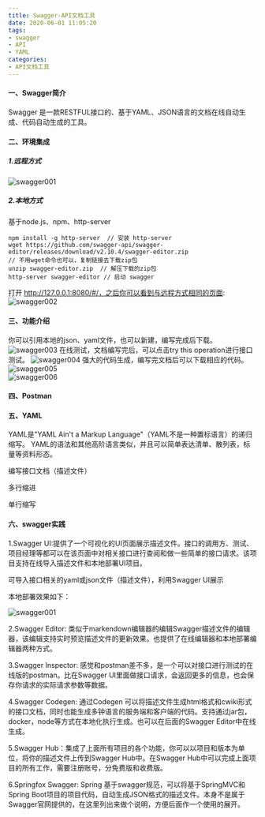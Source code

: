 ```yaml
---
title: Swagger-API文档工具
date: 2020-06-01 11:05:20
tags:
- swagger
- API
- YAML
categories:
- API文档工具 
---
```

#### 一、Swagger简介
Swagger 是一款RESTFUL接口的、基于YAML、JSON语言的文档在线自动生成、代码自动生成的工具。
<!--more-->
#### 二、环境集成
##### 1.远程方式
![swagger001](http://alivnram-test.oss-cn-beijing.aliyuncs.com/alivnblog/swagger001.jpg)
##### 2.本地方式
基于node.js、npm、http-server
```
npm install -g http-server  // 安装 http-server
wget https://github.com/swagger-api/swagger-editor/releases/download/v2.10.4/swagger-editor.zip  
// 不用wget命令也可以，复制链接去下载zip包
unzip swagger-editor.zip  // 解压下载的zip包
http-server swagger-editor // 启动 swagger
```
打开 http://127.0.0.1:8080/#/，之后你可以看到与远程方式相同的页面:
![swagger002](http://alivnram-test.oss-cn-beijing.aliyuncs.com/alivnblog/swagger002.jpg)
#### 三、功能介绍
你可以引用本地的json、yaml文件，也可以新建，编写完成后下载。
![swagger003](http://alivnram-test.oss-cn-beijing.aliyuncs.com/alivnblog/swagger003.jpg)
在线测试，文档编写完后，可以点击try this operation进行接口测试。
![swagger004](http://alivnram-test.oss-cn-beijing.aliyuncs.com/alivnblog/swagger004.jpg)
强大的代码生成，编写完文档后可以下载相应的代码。
![swagger005](http://alivnram-test.oss-cn-beijing.aliyuncs.com/alivnblog/swagger005.jpg)  
![swagger006](http://alivnram-test.oss-cn-beijing.aliyuncs.com/alivnblog/swagger006.jpg)

#### 四、Postman


#### 五、YAML
YAML是"YAML Ain't a Markup Language"（YAML不是一种置标语言）的递归缩写。
YAML的语法和其他高阶语言类似，并且可以简单表达清单、散列表，标量等资料形态。

编写接口文档（描述文件）

多行缩进

单行缩写

#### 六、swagger实践

1.Swagger UI:提供了一个可视化的UI页面展示描述文件。接口的调用方、测试、项目经理等都可以在该页面中对相关接口进行查阅和做一些简单的接口请求。该项目支持在线导入描述文件和本地部署UI项目。

可导入接口相关的yaml或json文件（描述文件），利用Swagger UI展示

本地部署效果如下：

![swagger001](http://alivnram-test.oss-cn-beijing.aliyuncs.com/alivnblog/swagger007.jpg)

2.Swagger Editor: 类似于markendown编辑器的编辑Swagger描述文件的编辑器，该编辑支持实时预览描述文件的更新效果。也提供了在线编辑器和本地部署编辑器两种方式。

3.Swagger Inspector: 感觉和postman差不多，是一个可以对接口进行测试的在线版的postman。比在Swagger UI里面做接口请求，会返回更多的信息，也会保存你请求的实际请求参数等数据。

4.Swagger Codegen: 通过Codegen 可以将描述文件生成html格式和cwiki形式的接口文档，同时也能生成多钟语言的服务端和客户端的代码。支持通过jar包，docker，node等方式在本地化执行生成。也可以在后面的Swagger Editor中在线生成。

5.Swagger Hub：集成了上面所有项目的各个功能，你可以以项目和版本为单位，将你的描述文件上传到Swagger Hub中。在Swagger Hub中可以完成上面项目的所有工作，需要注册账号，分免费版和收费版。

6.Springfox Swagger: Spring 基于swagger规范，可以将基于SpringMVC和Spring Boot项目的项目代码，自动生成JSON格式的描述文件。本身不是属于Swagger官网提供的，在这里列出来做个说明，方便后面作一个使用的展开。




